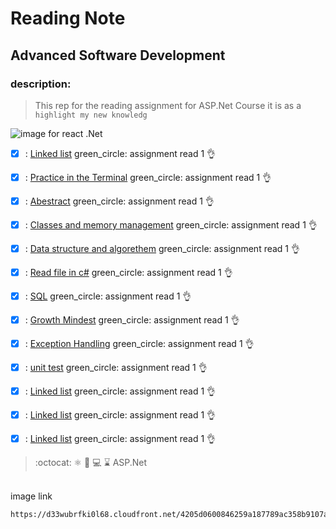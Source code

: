 # Reading Note
## Advanced Software Development
### description:
> This rep for the reading assignment for ASP.Net Course it is as a `highlight my new knowledg`

![image for react .Net](https://d33wubrfki0l68.cloudfront.net/4205d0600846259a187789ac358b9107a308d949/a4ec6/img/logo.svg)

- [x] : [Linked list](./LINKEDLIST.md) green_circle: assignment read 1   :ok_hand:
- [x] : [Practice in the Terminal](./PIT.md) green_circle: assignment read 1   :ok_hand:
- [x] : [Abestract](./ABESTRACT.md) green_circle: assignment read 1   :ok_hand:
- [x] : [Classes and memory management](./CLASSES.md) green_circle: assignment read 1   :ok_hand:
- [x] : [Data structure and algorethem](./DATASTRUCTURE.md) green_circle: assignment read 1   :ok_hand:
- [x] : [Read file in c#](./READ.md) green_circle: assignment read 1   :ok_hand:
- [x] : [SQL](./SQL/SQL.md) green_circle: assignment read 1   :ok_hand:
- [x] : [Growth Mindest](./GrowthMindset.md) green_circle: assignment read 1   :ok_hand:
- [x] : [Exception Handling](./ExceptionHandeler.md) green_circle: assignment read 1   :ok_hand:
- [x] : [unit test](./unetTest.md) green_circle: assignment read 1   :ok_hand:
- [x] : [Linked list](./LINKEDLIST.md) green_circle: assignment read 1   :ok_hand:
- [x] : [Linked list](./LINKEDLIST.md) green_circle: assignment read 1   :ok_hand:
- [x] : [Linked list](./LINKEDLIST.md) green_circle: assignment read 1   :ok_hand:



       
 > :octocat: :atom_symbol: :file_folder: :computer: :hourglass:  ASP.Net
<br>
image link
<br>

```diff
https://d33wubrfki0l68.cloudfront.net/4205d0600846259a187789ac358b9107a308d949/a4ec6/img/logo.svg)https://d33wubrfki0l68.cloudfront.net/4205d0600846259a187789ac358b9107a308d949/a4ec6/img/logo.svg
```



